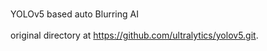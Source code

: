 
  <br>
  <p>
    YOLOv5 based auto Blurring AI
    <br><br>
    original directory at <a href="https://github.com/ultralytics/yolov5.git">https://github.com/ultralytics/yolov5.git</a>.
    <br><br>
  </p>
